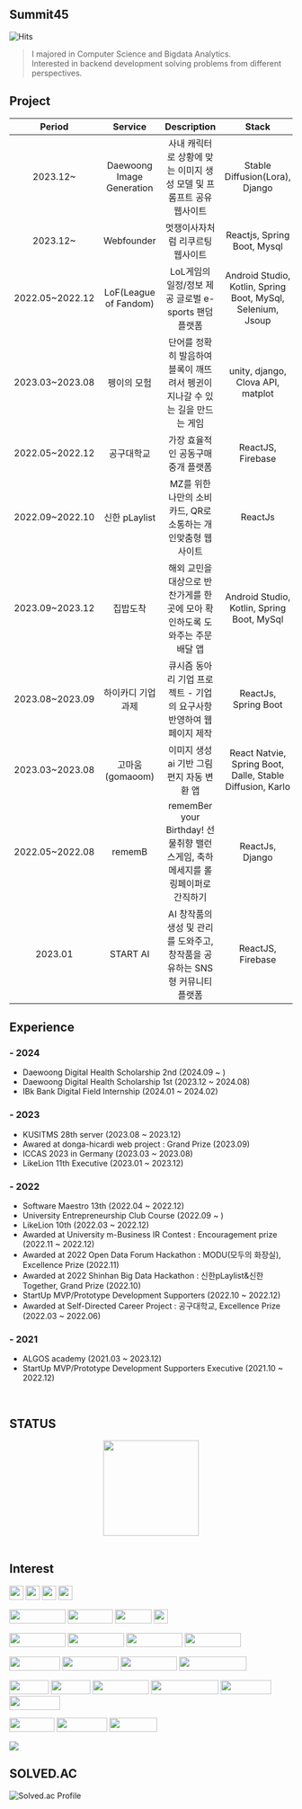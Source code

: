 ## Summit45
![Hits](https://hits.seeyoufarm.com/api/count/incr/badge.svg?url=https%3A%2F%2Fgithub.com%2Fsummit45&count_bg=%236275E7&title_bg=%23FF9393&icon=&icon_color=%23E7E7E7&title=hits&edge_flat=false)

> I majored in Computer Science and Bigdata Analytics. <br>
> Interested in backend development solving problems from different perspectives. <br>

## Project
| Period | Service | Description | Stack | Link |
|:---:|:---:|:---:|:---:|:---:|
| 2023.12~ | Daewoong Image Generation | 사내 캐릭터로 상황에 맞는 이미지 생성 모델 및 프롬프트 공유 웹사이트| Stable Diffusion(Lora), Django | |
| 2023.12~ | Webfounder | 멋쟁이사자처럼 리쿠르팅 웹사이트 | Reactjs, Spring Boot, Mysql | [Webfounder-Server](https://github.com/Likelion-at-SMWU-WebFounder) |
| 2022.05~2022.12 | LoF(League of Fandom) | LoL게임의 일정/정보 제공 글로벌 e-sports 팬덤 플랫폼| Android Studio, Kotlin, Spring Boot, MySql, Selenium, Jsoup | [Lof-Server](https://github.com/LeagueOfFandom/LoFserver) |
| 2023.03~2023.08 | 펭이의 모험 | 단어를 정확히 발음하여 블록이 깨뜨려서 펭귄이 지나갈 수 있는 길을 만드는 게임 | unity, django, Clova API, matplot | [Pengi-Server](https://github.com/ICCAS2023Germany/Pengi_Server_Deploy_Django)|
| 2022.05~2022.12 | 공구대학교 | 가장 효율적인 공동구매 중개 플랫폼 | ReactJS, Firebase | [Mobile Web](https://csscwave.netlify.app/) <br> [Client](https://github.com/cwave-org/cwave) | 
| 2022.09~2022.10 | 신한 pLaylist | MZ를 위한 나만의 소비 카드, QR로 소통하는 개인맞춤형 웹사이트 | ReactJs | [Mobile Web](https://splaylist.netlify.app/1) <br> [Client](https://github.com/cwave-org/S-pLayList) <br> [Articles](https://www.choicenews.co.kr/news/articleView.html?idxno=106137)
| 2023.09~2023.12 | 집밥도착 | 해외 교민을 대상으로 반찬가게를 한 곳에 모아 확인하도록 도와주는 주문배달 앱 | Android Studio, Kotlin, Spring Boot, MySql | [Jipbap-Server](https://github.com/28th-meetup/28th_Meetup_BE)|
| 2023.08~2023.09 | 하이카디 기업 과제 | 큐시즘 동아리 기업 프로젝트 - 기업의 요구사항 반영하여 웹페이지 제작 | ReactJs, Spring Boot | [Mobile Web](https://main--dulcet-lebkuchen-77450c.netlify.app/) | 
| 2023.03~2023.08 | 고마움(gomaoom) | 이미지 생성 ai 기반 그림편지 자동 변환 앱 | React Natvie, Spring Boot, Dalle, Stable Diffusion, Karlo| [Client](https://github.com/SMWU-YSY/gomaoom) <br> [Server](https://github.com/SMWU-YSY/gomaoom_server)
| 2022.05~2022.08 | rememB | rememBer your Birthday! 선물취향 밸런스게임, 축하 메세지를 롤링페이퍼로 간직하기 | ReactJs, Django | [RememB-Server](https://github.com/Likelion-at-SMWU-10th/rememB-Server-Deploy) <br> [Video](https://drive.google.com/drive/folders/1Fak_bh57c6TCeAZvCqwL8_C9f0yrcZXz) | 
| 2023.01 |  START AI | AI 창작품의 생성 및 관리를 도와주고, 창작품을 공유하는 SNS형 커뮤니티 플랫폼 | ReactJS, Firebase | [Client](https://github.com/SPARCS-2023-StartUp-Hackathon-3/team-T-repo) |

## Experience
### - 2024
- Daewoong Digital Health Scholarship 2nd (2024.09 ~ )
- Daewoong Digital Health Scholarship 1st (2023.12 ~ 2024.08)
- IBk Bank Digital Field Internship (2024.01 ~ 2024.02) 

### - 2023
- KUSITMS 28th server (2023.08 ~ 2023.12)
- Awared at donga-hicardi web project : Grand Prize (2023.09)
- ICCAS 2023 in Germany (2023.03 ~ 2023.08)
- LikeLion 11th Executive (2023.01 ~ 2023.12)
<!-- - LikeLion at Sookmyung Women's University 10th Executive (2023.01 ~ 2023.12) -->

### - 2022
- Software Maestro 13th (2022.04 ~ 2022.12)
- University Entrepreneurship Club Course (2022.09 ~ )
- LikeLion 10th (2022.03 ~ 2022.12)
- Awarded at University m-Business IR Contest : Encouragement prize (2022.11 ~ 2022.12)
- Awarded at 2022 Open Data Forum Hackathon : MODU(모두의 화장실), Excellence Prize (2022.11)
- Awarded at 2022 Shinhan Big Data Hackathon : 신한pLaylist&신한Together, Grand Prize (2022.10)
- StartUp MVP/Prototype Development Supporters (2022.10 ~ 2022.12)
- Awarded at Self-Directed Career Project : 공구대학교, Excellence Prize (2022.03 ~ 2022.06)
<!--- Sookmyung Women's University StartUp MVP/Prototype Development Supporters (2022.10 ~ 2022.12) -->

### - 2021
- ALGOS academy (2021.03 ~ 2023.12)
- StartUp MVP/Prototype Development Supporters Executive (2021.10 ~ 2022.12)
<br/>

## STATUS
<div align=center>
  <a href="https://github.com/anuraghazra/Anurag's GitHub stats">
    <img align="center" src="https://github-readme-stats.vercel.app/api?username=summit45&show_icons=true&theme=dracula" height="170"/>
  </a>
</div>
<br/>

## Interest
<img src="https://img.shields.io/badge/python-3776AB?style=flat-square&logo=python&logoColor=white" height="25" > <img src="https://img.shields.io/badge/c-00599C?style=flat-square&logo=c&logoColor=white" height="25" > <img src="https://img.shields.io/badge/java-007396?style=flat-square&logo=java&logoColor=white" height="25"> <img src="https://img.shields.io/badge/c++-00599C?style=flat-square&logo=c%2B%2B&logoColor=white" height="25"> 

<img src="https://img.shields.io/badge/Javascript-F7DF1E?style=for-the-badge&logo=javascript&logoColor=white" width="100" height="25" />  <img src="https://img.shields.io/badge/html5-%23E34F26.svg?style=for-the-badge&logo=html5&logoColor=white" width="80" height="25" /> <img src="https://img.shields.io/badge/css3-%231572B6.svg?style=for-the-badge&logo=css3&logoColor=white" width="65" height="25" /> <img src="https://img.shields.io/badge/react-61DAFB?style=flat-square&logo=react&logoColor=black"  height="25"> 

<img src="https://img.shields.io/badge/Node.js-6DA55F?style=for-the-badge&logo=node.js&logoColor=white" width="100" height="25" /> <img src="https://img.shields.io/badge/Spring-%236DB33F.svg?style=for-the-badge&logo=spring&logoColor=white" width="100" height="25" /> <img src="https://img.shields.io/badge/SpringBoot-%236DB33F.svg?style=for-the-badge&logo=spring&logoColor=white" width="100" height="25" /> <img src="https://img.shields.io/badge/django-%23092E20.svg?style=for-the-badge&logo=django&logoColor=white" width="100" height="25" /> 

<img src="https://img.shields.io/badge/mysql-%2300f.svg?style=for-the-badge&logo=mysql&logoColor=white" width="90" height="25" /> <img src="https://img.shields.io/badge/MariaDB-003545?style=for-the-badge&logo=mariadb&logoColor=white" width="100" height="25" /> <img src="https://img.shields.io/badge/sqlite-%2307405e.svg?style=for-the-badge&logo=sqlite&logoColor=white" width="100" height="25" /> <img src="https://img.shields.io/badge/apachehadoop-66ccff?style=for-the-badge&logo=apachehadoop&logoColor=white" width="120" height="25" />

<img src="https://img.shields.io/badge/Git-F05032.svg?style=for-the-badge&logo=git&logoColor=white" width="70" height="25" /> <img src="https://img.shields.io/badge/AWS-%23FF9900.svg?style=for-the-badge&logo=amazon-aws&logoColor=white" width="70" height="25" /> <img src="https://img.shields.io/badge/firebase-%23039BE5.svg?style=for-the-badge&logo=firebase" width="100" height="25" /> <img src="https://img.shields.io/badge/github%20actions-%232671E5.svg?style=for-the-badge&logo=githubactions&logoColor=white" width="120" height="25" /> <img src="https://img.shields.io/badge/github-%23121011.svg?style=for-the-badge&logo=github&logoColor=white" width="90" height="25" /> <img src="https://img.shields.io/badge/gitlab-%23181717.svg?style=for-the-badge&logo=gitlab&logoColor=white" width="90" height="25" />

<img src="https://img.shields.io/badge/jira-%230A0FFF.svg?style=for-the-badge&logo=jira&logoColor=white" width="80" height="25" /> <img src="https://img.shields.io/badge/Notion-%23000000.svg?style=for-the-badge&logo=notion&logoColor=white" width="90" height="25" /> <img src="https://img.shields.io/badge/Slack-4A154B?style=for-the-badge&logo=slack&logoColor=white" width="85" height="25" />

<img src="https://img.shields.io/badge/linux-FCC624?style=flat-square&logo=linux&logoColor=black"> 
<br/>

## SOLVED.AC
![Solved.ac Profile](https://mazassumnida.wtf/api/v2/generate_badge?boj=sum_mit45)
<br>
<!--![mazandi profile](http://mazandi.herokuapp.com/api?handle=sum_mit45&theme=warm)-->


